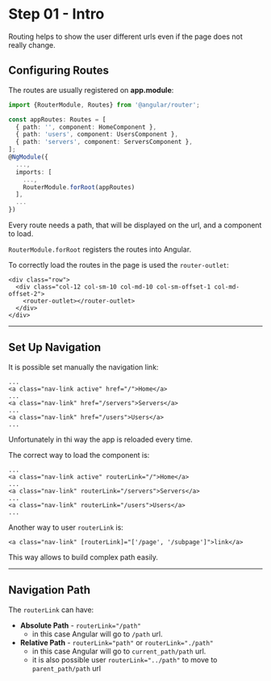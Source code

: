 # Step 01 - Intro

Routing helps to show the user different urls even if the page does not really change.

## Configuring Routes

The routes are usually registered on **app.module**:

```typescript
import {RouterModule, Routes} from '@angular/router';

const appRoutes: Routes = [
  { path: '', component: HomeComponent },
  { path: 'users', component: UsersComponent },
  { path: 'servers', component: ServersComponent },
];
@NgModule({
  ...,
  imports: [
    ...,
    RouterModule.forRoot(appRoutes)
  ],
  ...
})
```

Every route needs a path, that will be displayed on the url, and a component to load.

`RouterModule.forRoot` registers the routes into Angular.

To correctly load the routes in the page is used the `router-outlet`:

```angular2html
<div class="row">
  <div class="col-12 col-sm-10 col-md-10 col-sm-offset-1 col-md-offset-2">
    <router-outlet></router-outlet>
  </div>
</div>
```

---

## Set Up Navigation

It is possible set manually the navigation link:

```angular2html
...
<a class="nav-link active" href="/">Home</a>
...
<a class="nav-link" href="/servers">Servers</a>
...
<a class="nav-link" href="/users">Users</a>
...
```

Unfortunately in thi way the app is reloaded every time. 

The correct way to load the component is:

```angular2html
...
<a class="nav-link active" routerLink="/">Home</a>
...
<a class="nav-link" routerLink="/servers">Servers</a>
...
<a class="nav-link" routerLink="/users">Users</a>
...
```

Another way to user `routerLink` is:

```angular2html
<a class="nav-link" [routerLink]="['/page', '/subpage']">link</a>
```

This way allows to build complex path easily.

---

## Navigation Path

The `routerLink` can have:

- **Absolute Path** - `routerLink="/path"`
  - in this case Angular will go to `/path` url.
- **Relative Path** - `routerLink="path"` or `routerLink="./path"`
  - in this case Angular will go to `current_path/path` url.
  - it is also possible user `routerLink="../path"` to move to `parent_path/path` url




